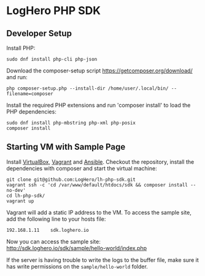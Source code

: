 # LogHero PHP SDK

## Developer Setup

Install PHP:
```
sudo dnf install php-cli php-json
```

Download the composer-setup script https://getcomposer.org/download/ and run:

```
php composer-setup.php --install-dir /home/user/.local/bin/ --filename=composer
```

Install the required PHP extensions and run 'composer install' to load the PHP dependencies:

```
sudo dnf install php-mbstring php-xml php-posix
composer install
```

## Starting VM with Sample Page

Install [VirtualBox](https://www.virtualbox.org/), [Vagrant](https://www.vagrantup.com/) and [Ansible](http://docs.ansible.com/ansible/latest/installation_guide/intro_installation.html).
Checkout the repository, install the dependencies with composer and start the virtual machine:
```
git clone git@github.com:LogHero/lh-php-sdk.git
vagrant ssh -c 'cd /var/www/default/htdocs/sdk && composer install --no-dev'
cd lh-php-sdk/
vagrant up
```
Vagrant will add a static IP address to the VM.
To access the sample site, add the following line to your hosts file:
```
192.168.1.11    sdk.loghero.io
```
Now you can access the sample site: http://sdk.loghero.io/sdk/sample/hello-world/index.php

If the server is having trouble to write the logs to the buffer file, make sure it has write permissions on the ```sample/hello-world``` folder.